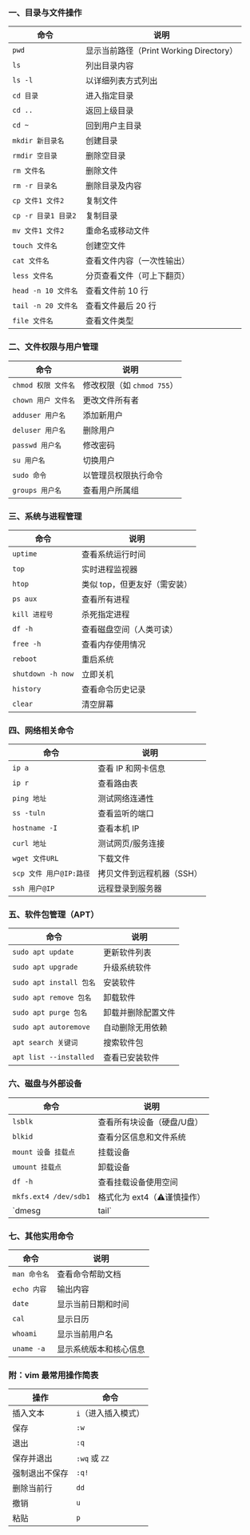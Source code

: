 ### 一、目录与文件操作
| 命令 | 说明 |
| --- | --- |
| `pwd` | 显示当前路径（Print Working Directory） |
| `ls` | 列出目录内容 |
| `ls -l` | 以详细列表方式列出 |
| `cd 目录` | 进入指定目录 |
| `cd ..` | 返回上级目录 |
| `cd ~` | 回到用户主目录 |
| `mkdir 新目录名` | 创建目录 |
| `rmdir 空目录` | 删除空目录 |
| `rm 文件名` | 删除文件 |
| `rm -r 目录名` | 删除目录及内容 |
| `cp 文件1 文件2` | 复制文件 |
| `cp -r 目录1 目录2` | 复制目录 |
| `mv 文件1 文件2` | 重命名或移动文件 |
| `touch 文件名` | 创建空文件 |
| `cat 文件名` | 查看文件内容（一次性输出） |
| `less 文件名` | 分页查看文件（可上下翻页） |
| `head -n 10 文件名` | 查看文件前 10 行 |
| `tail -n 20 文件名` | 查看文件最后 20 行 |
| `file 文件名` | 查看文件类型 |


### 二、文件权限与用户管理
| 命令 | 说明 |
| --- | --- |
| `chmod 权限 文件名` | 修改权限（如 `chmod 755`） |
| `chown 用户 文件名` | 更改文件所有者 |
| `adduser 用户名` | 添加新用户 |
| `deluser 用户名` | 删除用户 |
| `passwd 用户名` | 修改密码 |
| `su 用户名` | 切换用户 |
| `sudo 命令` | 以管理员权限执行命令 |
| `groups 用户名` | 查看用户所属组 |


### 三、系统与进程管理
| 命令 | 说明 |
| --- | --- |
| `uptime` | 查看系统运行时间 |
| `top` | 实时进程监视器 |
| `htop` | 类似 top，但更友好（需安装） |
| `ps aux` | 查看所有进程 |
| `kill 进程号` | 杀死指定进程 |
| `df -h` | 查看磁盘空间（人类可读） |
| `free -h` | 查看内存使用情况 |
| `reboot` | 重启系统 |
| `shutdown -h now` | 立即关机 |
| `history` | 查看命令历史记录 |
| `clear` | 清空屏幕 |


### 四、网络相关命令
| 命令 | 说明 |
| --- | --- |
| `ip a` | 查看 IP 和网卡信息 |
| `ip r` | 查看路由表 |
| `ping 地址` | 测试网络连通性 |
| `ss -tuln` | 查看监听的端口 |
| `hostname -I` | 查看本机 IP |
| `curl 地址` | 测试网页/服务连接 |
| `wget 文件URL` | 下载文件 |
| `scp 文件 用户@IP:路径` | 拷贝文件到远程机器（SSH） |
| `ssh 用户@IP` | 远程登录到服务器 |


### 五、软件包管理（APT）
| 命令 | 说明 |
| --- | --- |
| `sudo apt update` | 更新软件列表 |
| `sudo apt upgrade` | 升级系统软件 |
| `sudo apt install 包名` | 安装软件 |
| `sudo apt remove 包名` | 卸载软件 |
| `sudo apt purge 包名` | 卸载并删除配置文件 |
| `sudo apt autoremove` | 自动删除无用依赖 |
| `apt search 关键词` | 搜索软件包 |
| `apt list --installed` | 查看已安装软件 |


### 六、磁盘与外部设备
| 命令 | 说明 |
| --- | --- |
| `lsblk` | 查看所有块设备（硬盘/U盘） |
| `blkid` | 查看分区信息和文件系统 |
| `mount 设备 挂载点` | 挂载设备 |
| `umount 挂载点` | 卸载设备 |
| `df -h` | 查看挂载设备使用空间 |
| `mkfs.ext4 /dev/sdb1` | 格式化为 ext4（⚠️谨慎操作） |
| `dmesg | tail` | 查看最近的系统日志（如插拔U盘） |


### 七、其他实用命令
| 命令 | 说明 |
| --- | --- |
| `man 命令名` | 查看命令帮助文档 |
| `echo 内容` | 输出内容 |
| `date` | 显示当前日期和时间 |
| `cal` | 显示日历 |
| `whoami` | 显示当前用户名 |
| `uname -a` | 显示系统版本和核心信息 |


### 附：vim 最常用操作简表
| 操作 | 命令 |
| --- | --- |
| 插入文本 | `i`（进入插入模式） |
| 保存 | `:w` |
| 退出 | `:q` |
| 保存并退出 | `:wq` 或 `ZZ` |
| 强制退出不保存 | `:q!` |
| 删除当前行 | `dd` |
| 撤销 | `u` |
| 粘贴 | `p` |


